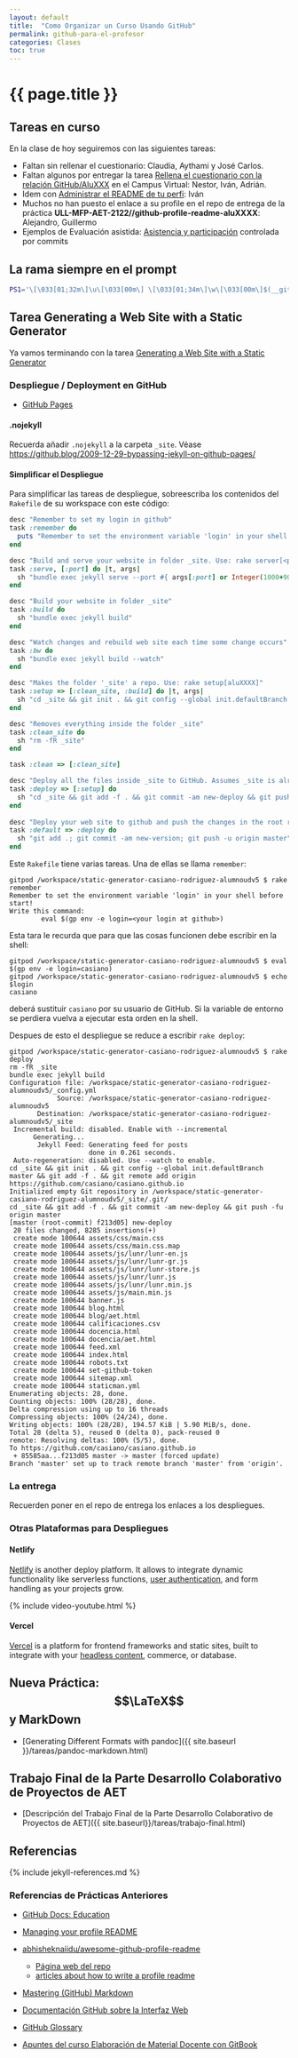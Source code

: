 ```yaml
---
layout: default
title:  "Como Organizar un Curso Usando GitHub"
permalink: github-para-el-profesor
categories: Clases
toc: true
---
```


# {{ page.title }}


## Tareas en curso

En la clase de hoy seguiremos con las siguientes tareas:

* Faltan  sin rellenar el cuestionario: Claudia, Aythami y José Carlos.
* Faltan algunos por entregar la tarea [Rellena el cuestionario con la relación GitHub/AluXXX]({{site.baseurl}}/registrarse-en-github/) en el Campus Virtual: Nestor, Iván, Adrián.
* Idem con [Administrar el README de tu perfi](https://campusdoctoradoyposgrado2122.ull.es/mod/assign/view.php?id=26048&action=grading): Iván
* Muchos no han puesto el enlace a su profile en el repo de entrega de la práctica **ULL-MFP-AET-2122//github-profile-readme-aluXXXX**: Alejandro, Guillermo
* Ejemplos de Evaluación asistida: [Asistencia y participación]({{site.baseurl}}/pages/evaluacion-asistida) controlada por commits

## La rama siempre en el prompt

```bash
PS1='\[\033[01;32m\]\u\[\033[00m\] \[\033[01;34m\]\w\[\033[00m\]$(__git_ps1 " (%s)") $ '
```

## Tarea  Generating a Web Site with a Static Generator

Ya vamos terminando con la tarea [ Generating a Web Site with a Static Generator]({{site.baseurl}}/tareas/static-generators.html)


### Despliegue / Deployment en GitHub

* [GitHub Pages](https://pages.github.com/)

#### .nojekyll

Recuerda añadir `.nojekyll`  a la carpeta `_site`. Véase <https://github.blog/2009-12-29-bypassing-jekyll-on-github-pages/>


#### Simplificar el Despliegue

Para simplificar las tareas de despliegue, sobreescriba los contenidos del `Rakefile` de su workspace con este código:

```ruby 
desc "Remember to set my login in github"
task :remember do
  puts "Remember to set the environment variable 'login' in your shell before start!\nWrite this command:\n\teval $(gp env -e login=<your login at github>)"
end

desc "Build and serve your website in folder _site. Use: rake server[<portnumber>] otherwise a random port will be chosen"
task :serve, [:port] do |t, args|
  sh "bundle exec jekyll serve --port #{ args[:port] or Integer(1000+9000*rand())}"
end 

desc "Build your website in folder _site"
task :build do
  sh "bundle exec jekyll build"
end

desc "Watch changes and rebuild web site each time some change occurs"
task :bw do
  sh "bundle exec jekyll build --watch"
end 

desc "Makes the folder '_site' a repo. Use: rake setup[aluXXXX]"
task :setup => [:clean_site, :build] do |t, args|
  sh "cd _site && git init . && git config --global init.defaultBranch master && git add -f . && git remote add origin https://github.com/#{ENV["login"]}/#{ENV["login"]}.github.io"
end

desc "Removes everything inside the folder _site"
task :clean_site do 
  sh "rm -fR _site"
end

task :clean => [:clean_site]

desc "Deploy all the files inside _site to GitHub. Assumes _site is already a repo"
task :deploy => [:setup] do 
  sh "cd _site && git add -f . && git commit -am new-deploy && git push -fu origin master"
end
 
desc "Deploy your web site to github and push the changes in the root repo"
task :default => :deploy do
  sh "git add .; git commit -am new-version; git push -u origin master"
end
```

Este `Rakefile` tiene varias tareas. Una de ellas se llama `remember`:

```
gitpod /workspace/static-generator-casiano-rodriguez-alumnoudv5 $ rake remember
Remember to set the environment variable 'login' in your shell before start!
Write this command:
        eval $(gp env -e login=<your login at github>)
```

Esta tara le recurda que para que las cosas funcionen debe escribir en la shell:

```
gitpod /workspace/static-generator-casiano-rodriguez-alumnoudv5 $ eval $(gp env -e login=casiano)
gitpod /workspace/static-generator-casiano-rodriguez-alumnoudv5 $ echo $login
casiano
```

deberá sustituir `casiano` por su usuario de GitHub. Si la variable de entorno se perdiera vuelva a ejecutar esta orden en la shell.

Despues de esto el despliegue se reduce a escribir `rake deploy`:

```
gitpod /workspace/static-generator-casiano-rodriguez-alumnoudv5 $ rake deploy
rm -fR _site
bundle exec jekyll build
Configuration file: /workspace/static-generator-casiano-rodriguez-alumnoudv5/_config.yml
            Source: /workspace/static-generator-casiano-rodriguez-alumnoudv5
       Destination: /workspace/static-generator-casiano-rodriguez-alumnoudv5/_site
 Incremental build: disabled. Enable with --incremental
      Generating... 
       Jekyll Feed: Generating feed for posts
                    done in 0.261 seconds.
 Auto-regeneration: disabled. Use --watch to enable.
cd _site && git init . && git config --global init.defaultBranch master && git add -f . && git remote add origin https://github.com/casiano/casiano.github.io
Initialized empty Git repository in /workspace/static-generator-casiano-rodriguez-alumnoudv5/_site/.git/
cd _site && git add -f . && git commit -am new-deploy && git push -fu origin master
[master (root-commit) f213d05] new-deploy
 20 files changed, 8285 insertions(+)
 create mode 100644 assets/css/main.css
 create mode 100644 assets/css/main.css.map
 create mode 100644 assets/js/lunr/lunr-en.js
 create mode 100644 assets/js/lunr/lunr-gr.js
 create mode 100644 assets/js/lunr/lunr-store.js
 create mode 100644 assets/js/lunr/lunr.js
 create mode 100644 assets/js/lunr/lunr.min.js
 create mode 100644 assets/js/main.min.js
 create mode 100644 banner.js
 create mode 100644 blog.html
 create mode 100644 blog/aet.html
 create mode 100644 calificaciones.csv
 create mode 100644 docencia.html
 create mode 100644 docencia/aet.html
 create mode 100644 feed.xml
 create mode 100644 index.html
 create mode 100644 robots.txt
 create mode 100644 set-github-token
 create mode 100644 sitemap.xml
 create mode 100644 staticman.yml
Enumerating objects: 28, done.
Counting objects: 100% (28/28), done.
Delta compression using up to 16 threads
Compressing objects: 100% (24/24), done.
Writing objects: 100% (28/28), 194.57 KiB | 5.90 MiB/s, done.
Total 28 (delta 5), reused 0 (delta 0), pack-reused 0
remote: Resolving deltas: 100% (5/5), done.
To https://github.com/casiano/casiano.github.io
 + 85585aa...f213d05 master -> master (forced update)
Branch 'master' set up to track remote branch 'master' from 'origin'.
```


### La entrega

Recuerden poner en el repo de entrega los enlaces a los despliegues.

### Otras Plataformas para Despliegues

#### Netlify

[Netlify](https://www.netlify.com/) is another deploy platform. It allows to integrate dynamic functionality like serverless functions, 
[user authentication](https://docs.netlify.com/visitor-access/password-protection/), and form handling as your projects grow.

{% include video-youtube.html %}

#### Vercel

[Vercel](https://vercel.com/) is a platform for frontend frameworks and static sites, built to integrate with your [headless content](https://en.wikipedia.org/wiki/Headless_content_management_system), commerce, or database.


## Nueva Práctica: $$\LaTeX$$ y MarkDown

* [Generating Different Formats with pandoc]({{ site.baseurl }}/tareas/pandoc-markdown.html)


## Trabajo Final de la Parte Desarrollo Colaborativo de Proyectos de AET

* [Descripción del Trabajo Final de la Parte Desarrollo Colaborativo de Proyectos de AET]({{ site.baseurl}}/tareas/trabajo-final.html) 


## Referencias

{% include jekyll-references.md %}

### Referencias de Prácticas Anteriores

* [GitHub Docs: Education](https://docs.github.com/en/education)
* [Managing your profile README](https://docs.github.com/en/account-and-profile/setting-up-and-managing-your-github-profile/customizing-your-profile/managing-your-profile-readme)
* [abhisheknaiidu/awesome-github-profile-readme](https://github.com/abhisheknaiidu/awesome-github-profile-readme)
  * [Página web del repo](https://awesomegithubprofile.tech/)
  * [articles about how to write a profile readme](https://github.com/abhisheknaiidu/awesome-github-profile-readme#articles)
* [Mastering (GitHub) Markdown](https://guides.github.com/features/mastering-markdown/#examples)
* [Documentación GitHub sobre la Interfaz Web]({{site.baseurl}}/pages/documentacion-github-interfaz-web)

* [GitHub Glossary](https://docs.github.com/en/free-pro-team@latest/github/getting-started-with-github/github-glossary)

* [Apuntes del curso Elaboración de Material Docente con GitBook](https://casianorodriguezleon.gitbooks.io/elaboracion-de-material-docente-con-gitbook/content/)
